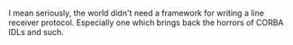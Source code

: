 I mean seriously, the world didn't need a framework for writing a line
receiver protocol. Especially one which brings back the horrors of 
CORBA IDLs and such.

